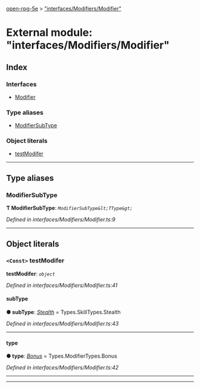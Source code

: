 [open-rpg-5e](../README.md) > ["interfaces/Modifiers/Modifier"](../modules/_interfaces_modifiers_modifier_.md)

# External module: "interfaces/Modifiers/Modifier"

## Index

### Interfaces

* [Modifier](../interfaces/_interfaces_modifiers_modifier_.modifier.md)

### Type aliases

* [ModifierSubType](_interfaces_modifiers_modifier_.md#modifiersubtype)

### Object literals

* [testModifer](_interfaces_modifiers_modifier_.md#testmodifer)

---

## Type aliases

<a id="modifiersubtype"></a>

###  ModifierSubType

**Ƭ ModifierSubType**: *`ModifierSubType&lt;TType&gt;`*

*Defined in interfaces/Modifiers/Modifier.ts:9*

___

## Object literals

<a id="testmodifer"></a>

### `<Const>` testModifer

**testModifer**: *`object`*

*Defined in interfaces/Modifiers/Modifier.ts:41*

<a id="testmodifer.subtype"></a>

####  subType

**● subType**: *[Stealth](../enums/_interfaces_modifiers_types_skilltypes_.skilltypes.md#stealth)* =  Types.SkillTypes.Stealth

*Defined in interfaces/Modifiers/Modifier.ts:43*

___
<a id="testmodifer.type"></a>

####  type

**● type**: *[Bonus](../enums/_interfaces_modifiers_types_modifiertypes_.modifiertypes.md#bonus)* =  Types.ModifierTypes.Bonus

*Defined in interfaces/Modifiers/Modifier.ts:42*

___

___

